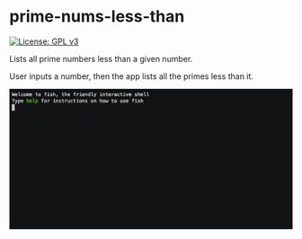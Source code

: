 # prime-nums-less-than
[![License: GPL v3](https://img.shields.io/badge/License-GPL%20v3-blue.svg)](http://www.gnu.org/licenses/gpl-3.0)

Lists all prime numbers less than a given number.

User inputs a number, then the app lists all the primes less than it.

![Demo](pnlt.gif)
